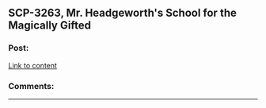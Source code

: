 ## SCP-3263, Mr. Headgeworth's School for the Magically Gifted

### Post:

[Link to content]()

### Comments:

---

